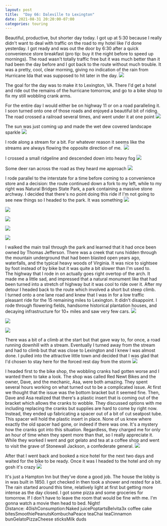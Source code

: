 ```yaml
---
layout: post
title:  "Day 66: Daleville to Lexington"
date: 2021-08-31 20:20:00-07:00
categories: touring
---
```

Beautiful, productive, but shorter day today. I got up at 5:30 because I really didn't want to deal with traffic on the road to my hotel like I'd done yesterday. I got ready and was out the door by 6:30 after a quick convenience store breakfast (pro tip: buy it the night before to speed up mornings). The road wasn't totally traffic free but it was much better than it had been the day before and I got back to the route without much trouble. It was a pretty, cool, clear morning, giving no indication of the rain from Hurricane Ida that was supposed to hit later in the day.
[![](https://lh3.googleusercontent.com/-txfm-7Cpe-A/YS7wgqONuMI/AAAAAAAAXK8/WyxgrtkRH-Q2qxr91RTOlmYyqmWNLrzQwCLcBGAsYHQ/s1600/1630466176138802-0.png)](https://lh3.googleusercontent.com/-txfm-7Cpe-A/YS7wgqONuMI/AAAAAAAAXK8/WyxgrtkRH-Q2qxr91RTOlmYyqmWNLrzQwCLcBGAsYHQ/s1600/1630466176138802-0.png)
  
The goal for the day was to make it to Lexington, VA. There I'd get a hotel and ride out the remains of the hurricane tomorrow, and go to a bike shop to fix my still wobbling crank arms.   
  
For the entire day I would either be on highway 11 or on a road paralleling it. I soon turned onto one of those roads and enjoyed a beautiful bit of riding. The road crossed a railroad several times, and went under it at one point
[![](https://lh3.googleusercontent.com/-s06NDcB4rYg/YS7wf1PQVRI/AAAAAAAAXK4/-nVatJeDE4EBlq8aGkqBJHllYPrb01jnQCLcBGAsYHQ/s1600/1630466171561385-1.png)](https://lh3.googleusercontent.com/-s06NDcB4rYg/YS7wf1PQVRI/AAAAAAAAXK4/-nVatJeDE4EBlq8aGkqBJHllYPrb01jnQCLcBGAsYHQ/s1600/1630466171561385-1.png)
  
The sun was just coming up and made the wet dew covered landscape sparkle
[![](https://lh3.googleusercontent.com/-2e-SyrDUZBo/YS7we4lDvII/AAAAAAAAXK0/xklhUNf8d1QeRlTV6ake5OrqedfsYalIwCLcBGAsYHQ/s1600/1630466167673973-2.png)](https://lh3.googleusercontent.com/-2e-SyrDUZBo/YS7we4lDvII/AAAAAAAAXK0/xklhUNf8d1QeRlTV6ake5OrqedfsYalIwCLcBGAsYHQ/s1600/1630466167673973-2.png)
  
I rode along a stream for a bit. For whatever reason it seems like the streams are always flowing the opposite direction of me. 
[![](https://lh3.googleusercontent.com/-UGTYjp9Sxus/YS7wdz82ToI/AAAAAAAAXKw/wpisHutY4y44sszasej1ZkhkYwzd4dkSwCLcBGAsYHQ/s1600/1630466163165389-3.png)](https://lh3.googleusercontent.com/-UGTYjp9Sxus/YS7wdz82ToI/AAAAAAAAXKw/wpisHutY4y44sszasej1ZkhkYwzd4dkSwCLcBGAsYHQ/s1600/1630466163165389-3.png)
  
I crossed a small ridgeline and descended down into heavy fog
[![](https://lh3.googleusercontent.com/-yNtSsT-vaaI/YS7wchgbExI/AAAAAAAAXKs/jyM3V4KZSggJZG7329SxLS0hTZ9de4Z_ACLcBGAsYHQ/s1600/1630466159470084-4.png)](https://lh3.googleusercontent.com/-yNtSsT-vaaI/YS7wchgbExI/AAAAAAAAXKs/jyM3V4KZSggJZG7329SxLS0hTZ9de4Z_ACLcBGAsYHQ/s1600/1630466159470084-4.png)
  
Some deer ran across the road as they heard me approach
[![](https://lh3.googleusercontent.com/-ZuZcQmeGeK0/YS7wb_xEB8I/AAAAAAAAXKo/RBO6w-jfEtcHjFfMnqVyRqL8_F-8hnafgCLcBGAsYHQ/s1600/1630466156025324-5.png)](https://lh3.googleusercontent.com/-ZuZcQmeGeK0/YS7wb_xEB8I/AAAAAAAAXKo/RBO6w-jfEtcHjFfMnqVyRqL8_F-8hnafgCLcBGAsYHQ/s1600/1630466156025324-5.png)
  
I rode parallel to the interstate for a time before coming to a convenience store and a decision: the route continued down a fork to my left, while to my right was Natural Bridges State Park, a park containing a massive stone archway. I decided that there's no point doing this ride if I'm not going to see new things so I headed to the park. It was something
[![](https://lh3.googleusercontent.com/-1xp8AbkSMTE/YS7wazLZKjI/AAAAAAAAXKk/xUfLcxYsCD07ijJIY-DZPKDFhfHfaIwCACLcBGAsYHQ/s1600/1630466149527987-6.png)](https://lh3.googleusercontent.com/-1xp8AbkSMTE/YS7wazLZKjI/AAAAAAAAXKk/xUfLcxYsCD07ijJIY-DZPKDFhfHfaIwCACLcBGAsYHQ/s1600/1630466149527987-6.png)

[![](https://lh3.googleusercontent.com/-s5pmRK1u0KM/YS7wZBRBdHI/AAAAAAAAXKg/GXdOQuTu9uE4fd0r1JaCZ25MlEzmPnWoACLcBGAsYHQ/s1600/1630466144215228-7.png)](https://lh3.googleusercontent.com/-s5pmRK1u0KM/YS7wZBRBdHI/AAAAAAAAXKg/GXdOQuTu9uE4fd0r1JaCZ25MlEzmPnWoACLcBGAsYHQ/s1600/1630466144215228-7.png)

[![](https://lh3.googleusercontent.com/-xSHQ1EddaOg/YS7wX1Y3CWI/AAAAAAAAXKc/XvgHA9sYZ9wl6Vnb9aLvwS5N5E5OYGdtACLcBGAsYHQ/s1600/1630466138250654-8.png)](https://lh3.googleusercontent.com/-xSHQ1EddaOg/YS7wX1Y3CWI/AAAAAAAAXKc/XvgHA9sYZ9wl6Vnb9aLvwS5N5E5OYGdtACLcBGAsYHQ/s1600/1630466138250654-8.png)

[![](https://lh3.googleusercontent.com/-PUOx_GJfYE4/YS7xOTJ1pfI/AAAAAAAAXLk/Z2GeGNK2_NoEReUUv3-oBPmbEOrJVkVQQCLcBGAsYHQ/s1600/1630466355142520-0.png)](https://lh3.googleusercontent.com/-PUOx_GJfYE4/YS7xOTJ1pfI/AAAAAAAAXLk/Z2GeGNK2_NoEReUUv3-oBPmbEOrJVkVQQCLcBGAsYHQ/s1600/1630466355142520-0.png)

[![](https://lh3.googleusercontent.com/-UOUR_a7gpuM/YS7xM4j8-iI/AAAAAAAAXLg/4s0xkvjRjwg72eyGvsS2jz7jaDyACRD9ACLcBGAsYHQ/s1600/1630466349433751-1.png)](https://lh3.googleusercontent.com/-UOUR_a7gpuM/YS7xM4j8-iI/AAAAAAAAXLg/4s0xkvjRjwg72eyGvsS2jz7jaDyACRD9ACLcBGAsYHQ/s1600/1630466349433751-1.png)
  
I walked the main trail through the park and learned that it had once been owned by Thomas Jefferson. There was a creek that runs hidden through the mountain underground that had been blasted open years ago, waterfalls, and the typical heavy woods of Virginia. It was nice to sightsee by foot instead of by bike but it was quite a bit slower than I'm used to.  
The highway that I rode in on actually goes right overtop of the arch. It made me a little sad, and impressed that a natural monument like that had been turned into a stretch of highway but it was cool to ride over it. After my detour I headed back to the route which involved a short but steep climb.  
I turned onto a one lane road and knew that I was in for a low traffic pleasant ride for the 15 remaining miles to Lexington. It didn't disappoint. I rode through flowering fields, handsome historical plantation houses, and decaying infrastructure for 10+ miles and saw very few cars.
[![](https://lh3.googleusercontent.com/-tZ43ERmBNH0/YS7xLdz-ejI/AAAAAAAAXLc/mBtNnpJmMI4zuEZLMlpf0XeqJbBnBhngQCLcBGAsYHQ/s1600/1630466344846379-2.png)](https://lh3.googleusercontent.com/-tZ43ERmBNH0/YS7xLdz-ejI/AAAAAAAAXLc/mBtNnpJmMI4zuEZLMlpf0XeqJbBnBhngQCLcBGAsYHQ/s1600/1630466344846379-2.png)

[![](https://lh3.googleusercontent.com/-uWpAb0loLIo/YS7xKGXBl0I/AAAAAAAAXLY/nsx0pLBQHtMG7rmPKJQShTNDGmVuN34CACLcBGAsYHQ/s1600/1630466340287413-3.png)](https://lh3.googleusercontent.com/-uWpAb0loLIo/YS7xKGXBl0I/AAAAAAAAXLY/nsx0pLBQHtMG7rmPKJQShTNDGmVuN34CACLcBGAsYHQ/s1600/1630466340287413-3.png)

[![](https://lh3.googleusercontent.com/-Zupznvmi3c4/YS7xI73LkRI/AAAAAAAAXLU/ye-py99H3JwcwkcjWL6kO1PunWunMsjTACLcBGAsYHQ/s1600/1630466334686728-4.png)](https://lh3.googleusercontent.com/-Zupznvmi3c4/YS7xI73LkRI/AAAAAAAAXLU/ye-py99H3JwcwkcjWL6kO1PunWunMsjTACLcBGAsYHQ/s1600/1630466334686728-4.png)
  
There was a bit of a climb at the start but that gave way to, for once, a road running downhill with a stream. Eventually I turned away from the stream and had to climb but that was close to Lexington and I knew I was almost done. I pulled into the attractive little town and decided that I was glad that I'd chosen to stay here for the forced rest day from the storm
[![](https://lh3.googleusercontent.com/-5M3cRZ95V4I/YS7xHGlCwVI/AAAAAAAAXLQ/dTt_akavM4o8tPXYw5XpsIUFmj81nsq3wCLcBGAsYHQ/s1600/1630466328984925-5.png)](https://lh3.googleusercontent.com/-5M3cRZ95V4I/YS7xHGlCwVI/AAAAAAAAXLQ/dTt_akavM4o8tPXYw5XpsIUFmj81nsq3wCLcBGAsYHQ/s1600/1630466328984925-5.png)
  
I headed first to the bike shop, the wobbling cranks had gotten worse and I wanted them to take a look. The shop was called Red Newt Bikes and the owner, Dave, and the mechanic, Asa, were both amazing. They spent several hours working on what turned out to be a complicated issue. At first we thought that the issue was the bottom bracket but it seemed fine. Then, Dave and Asa realized that there's a plastic insert that is coming out of the bracket which allows the cranks to wobble. They discussed options with me including replacing the cranks but supplies are hard to come by right now. Instead, they ended up fabricating a spacer out of a bit of cut seatpost tube. This spacer will hold the plastic insert in place. None of us knew where exactly the old spacer had gone, or indeed if there was one. It's a mystery how the cranks got into this situation. Regardless, they charged me for only an hour of time when they spent more than that, so I really appreciate it.   
While they worked I went and got gelato and tea at a coffee shop and went to visit the grave of Stonewall Jackson, a confederate general.
[![](https://lh3.googleusercontent.com/-5u_3IS1I-go/YS7xf0d20tI/AAAAAAAAXL8/Jne41W2WUfUKT6jD1PxCNTcSIj6S6oY-wCLcBGAsYHQ/s1600/1630466428546625-0.png)](https://lh3.googleusercontent.com/-5u_3IS1I-go/YS7xf0d20tI/AAAAAAAAXL8/Jne41W2WUfUKT6jD1PxCNTcSIj6S6oY-wCLcBGAsYHQ/s1600/1630466428546625-0.png)
  
After that I went back and booked a nice hotel for the next two days and waited for the bike to be ready. Once it was I headed to the hotel and oh my gosh it's crazy
[![](https://lh3.googleusercontent.com/-qIxDx4rdZk0/YS7xfC0uftI/AAAAAAAAXL4/f-mVctWIuwAcBCqkMb4PCqVCUfwBNYQwACLcBGAsYHQ/s1600/1630466424942472-1.png)](https://lh3.googleusercontent.com/-qIxDx4rdZk0/YS7xfC0uftI/AAAAAAAAXL4/f-mVctWIuwAcBCqkMb4PCqVCUfwBNYQwACLcBGAsYHQ/s1600/1630466424942472-1.png)
  
It's just a Hampton Inn but they've done a good job. The house the lobby is in was built in 1850. I got checked in then took a shower and rested for a bit. The rain started around this time, relatively light at first but getting more intense as the day closed. I got some pizza and some groceries for tomorrow. If I don't have to leave the room that would be fine with me. I'm gonna watch a movie then head to bed. Night!  
Distance: 40ishConsumption:Naked juicePoptartsBelvita3x coffee cake bitesSmoothiePeanutsKombuchaPeace teaChai teaCinnamon bunGelatoPizzaCheese sticksMilk duds
